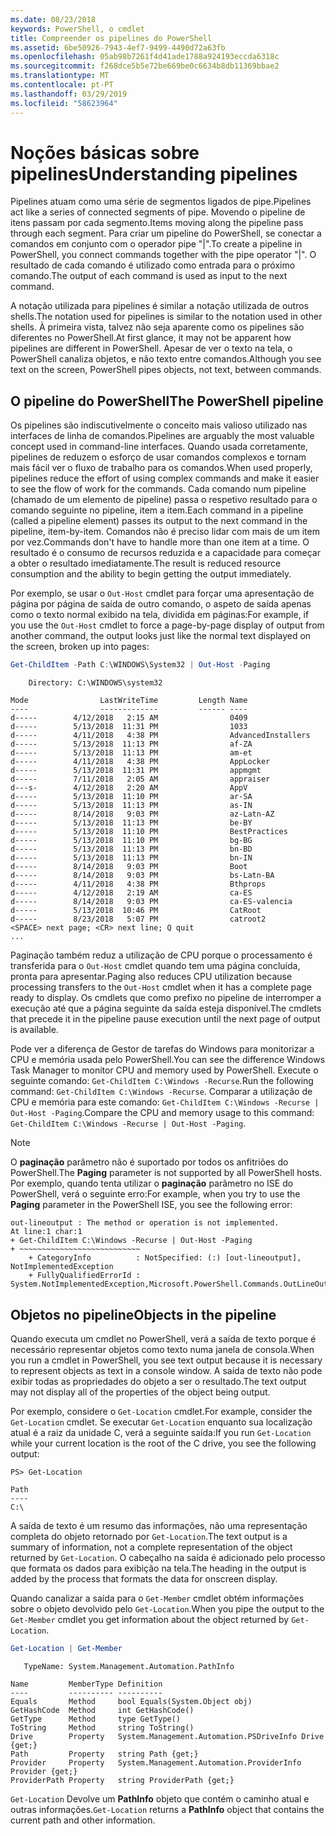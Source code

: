 ```yaml
---
ms.date: 08/23/2018
keywords: PowerShell, o cmdlet
title: Compreender os pipelines do PowerShell
ms.assetid: 6be50926-7943-4ef7-9499-4490d72a63fb
ms.openlocfilehash: 05ab98b7261f4d41ade1788a924193eccda6318c
ms.sourcegitcommit: f268dce5b5e72be669be0c6634b8db11369bbae2
ms.translationtype: MT
ms.contentlocale: pt-PT
ms.lasthandoff: 03/29/2019
ms.locfileid: "58623964"
---
```

# <a name="understanding-pipelines"></a><span data-ttu-id="6c72e-103">Noções básicas sobre pipelines</span><span class="sxs-lookup"><span data-stu-id="6c72e-103">Understanding pipelines</span></span>

<span data-ttu-id="6c72e-104">Pipelines atuam como uma série de segmentos ligados de pipe.</span><span class="sxs-lookup"><span data-stu-id="6c72e-104">Pipelines act like a series of connected segments of pipe.</span></span> <span data-ttu-id="6c72e-105">Movendo o pipeline de itens passam por cada segmento.</span><span class="sxs-lookup"><span data-stu-id="6c72e-105">Items moving along the pipeline pass through each segment.</span></span> <span data-ttu-id="6c72e-106">Para criar um pipeline do PowerShell, se conectar a comandos em conjunto com o operador pipe "|".</span><span class="sxs-lookup"><span data-stu-id="6c72e-106">To create a pipeline in PowerShell, you connect commands together with the pipe operator "|".</span></span> <span data-ttu-id="6c72e-107">O resultado de cada comando é utilizado como entrada para o próximo comando.</span><span class="sxs-lookup"><span data-stu-id="6c72e-107">The output of each command is used as input to the next command.</span></span>

<span data-ttu-id="6c72e-108">A notação utilizada para pipelines é similar a notação utilizada de outros shells.</span><span class="sxs-lookup"><span data-stu-id="6c72e-108">The notation used for pipelines is similar to the notation used in other shells.</span></span> <span data-ttu-id="6c72e-109">À primeira vista, talvez não seja aparente como os pipelines são diferentes no PowerShell.</span><span class="sxs-lookup"><span data-stu-id="6c72e-109">At first glance, it may not be apparent how pipelines are different in PowerShell.</span></span> <span data-ttu-id="6c72e-110">Apesar de ver o texto na tela, o PowerShell canaliza objetos, e não texto entre comandos.</span><span class="sxs-lookup"><span data-stu-id="6c72e-110">Although you see text on the screen, PowerShell pipes objects, not text, between commands.</span></span>

## <a name="the-powershell-pipeline"></a><span data-ttu-id="6c72e-111">O pipeline do PowerShell</span><span class="sxs-lookup"><span data-stu-id="6c72e-111">The PowerShell pipeline</span></span>

<span data-ttu-id="6c72e-112">Os pipelines são indiscutivelmente o conceito mais valioso utilizado nas interfaces de linha de comandos.</span><span class="sxs-lookup"><span data-stu-id="6c72e-112">Pipelines are arguably the most valuable concept used in command-line interfaces.</span></span> <span data-ttu-id="6c72e-113">Quando usada corretamente, pipelines de reduzem o esforço de usar comandos complexos e tornam mais fácil ver o fluxo de trabalho para os comandos.</span><span class="sxs-lookup"><span data-stu-id="6c72e-113">When used properly, pipelines reduce the effort of using complex commands and make it easier to see the flow of work for the commands.</span></span> <span data-ttu-id="6c72e-114">Cada comando num pipeline (chamado de um elemento de pipeline) passa o respetivo resultado para o comando seguinte no pipeline, item a item.</span><span class="sxs-lookup"><span data-stu-id="6c72e-114">Each command in a pipeline (called a pipeline element) passes its output to the next command in the pipeline, item-by-item.</span></span> <span data-ttu-id="6c72e-115">Comandos não é preciso lidar com mais de um item por vez.</span><span class="sxs-lookup"><span data-stu-id="6c72e-115">Commands don't have to handle more than one item at a time.</span></span> <span data-ttu-id="6c72e-116">O resultado é o consumo de recursos reduzida e a capacidade para começar a obter o resultado imediatamente.</span><span class="sxs-lookup"><span data-stu-id="6c72e-116">The result is reduced resource consumption and the ability to begin getting the output immediately.</span></span>

<span data-ttu-id="6c72e-117">Por exemplo, se usar o `Out-Host` cmdlet para forçar uma apresentação de página por página de saída de outro comando, o aspeto de saída apenas como o texto normal exibido na tela, dividida em páginas:</span><span class="sxs-lookup"><span data-stu-id="6c72e-117">For example, if you use the `Out-Host` cmdlet to force a page-by-page display of output from another command, the output looks just like the normal text displayed on the screen, broken up into pages:</span></span>

```powershell
Get-ChildItem -Path C:\WINDOWS\System32 | Out-Host -Paging
```

```Output
    Directory: C:\WINDOWS\system32

Mode                LastWriteTime         Length Name
----                -------------         ------ ----
d-----        4/12/2018   2:15 AM                0409
d-----        5/13/2018  11:31 PM                1033
d-----        4/11/2018   4:38 PM                AdvancedInstallers
d-----        5/13/2018  11:13 PM                af-ZA
d-----        5/13/2018  11:13 PM                am-et
d-----        4/11/2018   4:38 PM                AppLocker
d-----        5/13/2018  11:31 PM                appmgmt
d-----        7/11/2018   2:05 AM                appraiser
d---s-        4/12/2018   2:20 AM                AppV
d-----        5/13/2018  11:10 PM                ar-SA
d-----        5/13/2018  11:13 PM                as-IN
d-----        8/14/2018   9:03 PM                az-Latn-AZ
d-----        5/13/2018  11:13 PM                be-BY
d-----        5/13/2018  11:10 PM                BestPractices
d-----        5/13/2018  11:10 PM                bg-BG
d-----        5/13/2018  11:13 PM                bn-BD
d-----        5/13/2018  11:13 PM                bn-IN
d-----        8/14/2018   9:03 PM                Boot
d-----        8/14/2018   9:03 PM                bs-Latn-BA
d-----        4/11/2018   4:38 PM                Bthprops
d-----        4/12/2018   2:19 AM                ca-ES
d-----        8/14/2018   9:03 PM                ca-ES-valencia
d-----        5/13/2018  10:46 PM                CatRoot
d-----        8/23/2018   5:07 PM                catroot2
<SPACE> next page; <CR> next line; Q quit
...
```

<span data-ttu-id="6c72e-118">Paginação também reduz a utilização de CPU porque o processamento é transferida para o `Out-Host` cmdlet quando tem uma página concluída, pronta para apresentar.</span><span class="sxs-lookup"><span data-stu-id="6c72e-118">Paging also reduces CPU utilization because processing transfers to the `Out-Host` cmdlet when it has a complete page ready to display.</span></span> <span data-ttu-id="6c72e-119">Os cmdlets que como prefixo no pipeline de interromper a execução até que a página seguinte da saída esteja disponível.</span><span class="sxs-lookup"><span data-stu-id="6c72e-119">The cmdlets that precede it in the pipeline pause execution until the next page of output is available.</span></span>

<span data-ttu-id="6c72e-120">Pode ver a diferença de Gestor de tarefas do Windows para monitorizar a CPU e memória usada pelo PowerShell.</span><span class="sxs-lookup"><span data-stu-id="6c72e-120">You can see the difference Windows Task Manager to monitor CPU and memory used by PowerShell.</span></span> <span data-ttu-id="6c72e-121">Execute o seguinte comando: `Get-ChildItem C:\Windows -Recurse`.</span><span class="sxs-lookup"><span data-stu-id="6c72e-121">Run the following command: `Get-ChildItem C:\Windows -Recurse`.</span></span> <span data-ttu-id="6c72e-122">Comparar a utilização de CPU e memória para este comando: `Get-ChildItem C:\Windows -Recurse | Out-Host -Paging`.</span><span class="sxs-lookup"><span data-stu-id="6c72e-122">Compare the CPU and memory usage to this command: `Get-ChildItem C:\Windows -Recurse | Out-Host -Paging`.</span></span>

> [!NOTE]
> <span data-ttu-id="6c72e-123">O **paginação** parâmetro não é suportado por todos os anfitriões do PowerShell.</span><span class="sxs-lookup"><span data-stu-id="6c72e-123">The **Paging** parameter is not supported by all PowerShell hosts.</span></span> <span data-ttu-id="6c72e-124">Por exemplo, quando tenta utilizar o **paginação** parâmetro no ISE do PowerShell, verá o seguinte erro:</span><span class="sxs-lookup"><span data-stu-id="6c72e-124">For example, when you try to use the **Paging** parameter in the PowerShell ISE, you see the following error:</span></span>
>
> ```Output
> out-lineoutput : The method or operation is not implemented.
> At line:1 char:1
> + Get-ChildItem C:\Windows -Recurse | Out-Host -Paging
> + ~~~~~~~~~~~~~~~~~~~~~~~~~~~
>     + CategoryInfo          : NotSpecified: (:) [out-lineoutput], NotImplementedException
>     + FullyQualifiedErrorId : System.NotImplementedException,Microsoft.PowerShell.Commands.OutLineOutputCommand
> ```

## <a name="objects-in-the-pipeline"></a><span data-ttu-id="6c72e-125">Objetos no pipeline</span><span class="sxs-lookup"><span data-stu-id="6c72e-125">Objects in the pipeline</span></span>

<span data-ttu-id="6c72e-126">Quando executa um cmdlet no PowerShell, verá a saída de texto porque é necessário representar objetos como texto numa janela de consola.</span><span class="sxs-lookup"><span data-stu-id="6c72e-126">When you run a cmdlet in PowerShell, you see text output because it is necessary to represent objects as text in a console window.</span></span> <span data-ttu-id="6c72e-127">A saída de texto não pode exibir todas as propriedades do objeto a ser o resultado.</span><span class="sxs-lookup"><span data-stu-id="6c72e-127">The text output may not display all of the properties of the object being output.</span></span>

<span data-ttu-id="6c72e-128">Por exemplo, considere o `Get-Location` cmdlet.</span><span class="sxs-lookup"><span data-stu-id="6c72e-128">For example, consider the `Get-Location` cmdlet.</span></span> <span data-ttu-id="6c72e-129">Se executar `Get-Location` enquanto sua localização atual é a raiz da unidade C, verá a seguinte saída:</span><span class="sxs-lookup"><span data-stu-id="6c72e-129">If you run `Get-Location` while your current location is the root of the C drive, you see the following output:</span></span>

```
PS> Get-Location

Path
----
C:\
```

<span data-ttu-id="6c72e-130">A saída de texto é um resumo das informações, não uma representação completa do objeto retornado por `Get-Location`.</span><span class="sxs-lookup"><span data-stu-id="6c72e-130">The text output is a summary of information, not a complete representation of the object returned by `Get-Location`.</span></span> <span data-ttu-id="6c72e-131">O cabeçalho na saída é adicionado pelo processo que formata os dados para exibição na tela.</span><span class="sxs-lookup"><span data-stu-id="6c72e-131">The heading in the output is added by the process that formats the data for onscreen display.</span></span>

<span data-ttu-id="6c72e-132">Quando canalizar a saída para o `Get-Member` cmdlet obtém informações sobre o objeto devolvido pelo `Get-Location`.</span><span class="sxs-lookup"><span data-stu-id="6c72e-132">When you pipe the output to the `Get-Member` cmdlet you get information about the object returned by `Get-Location`.</span></span>

```powershell
Get-Location | Get-Member
```

```Output
   TypeName: System.Management.Automation.PathInfo

Name         MemberType Definition
----         ---------- ----------
Equals       Method     bool Equals(System.Object obj)
GetHashCode  Method     int GetHashCode()
GetType      Method     type GetType()
ToString     Method     string ToString()
Drive        Property   System.Management.Automation.PSDriveInfo Drive {get;}
Path         Property   string Path {get;}
Provider     Property   System.Management.Automation.ProviderInfo Provider {get;}
ProviderPath Property   string ProviderPath {get;}
```

<span data-ttu-id="6c72e-133">`Get-Location` Devolve um **PathInfo** objeto que contém o caminho atual e outras informações.</span><span class="sxs-lookup"><span data-stu-id="6c72e-133">`Get-Location` returns a **PathInfo** object that contains the current path and other information.</span></span>
